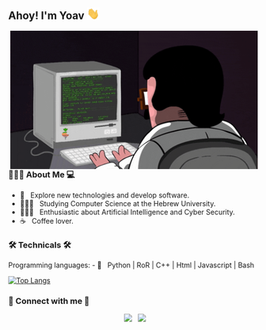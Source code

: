 <h2> Ahoy! I'm Yoav <img src="https://github.com/norbit8/norbit8/blob/master/hello.gif" width="25"></h2>
<img align="right" alt="GIF" src="https://github.com/norbit8/norbit8/blob/master/coding.gif" width="500"/>

<h3>👨🏼‍💻 About Me 💻</h3>

- 🤔 &nbsp; Explore new technologies and develop software.
- 👨🏼‍🎓 &nbsp; Studying Computer Science at the Hebrew University.
- 🧙🏼‍♂️ &nbsp; Enthusiastic about Artificial Intelligence and Cyber Security.
- ☕ &nbsp; Coffee lover.

<h3>🛠 Technicals 🛠</h3>
Programming languages:
- 🔧 &nbsp; Python | RoR | C++ | Html | Javascript | Bash

[![Top Langs](https://github-readme-stats.vercel.app/api/top-langs/?username=norbit8&layout=compact&text_color=daf7dc&bg_color=151515)]()


<h3> 🤝 Connect with me 🤝 </h3>

<p align="center">
&nbsp; <a href="https://www.linkedin.com/in/yoav-levy/" target="_blank" rel="noopener noreferrer"><img src="https://img.icons8.com/plasticine/100/000000/linkedin.png" width="50" /></a>
&nbsp; <a href="mailto:yoavlevy95@gmail.com" target="_blank" rel="noopener noreferrer"><img src="https://img.icons8.com/plasticine/100/000000/gmail.png"  width="50" /></a>
</p>
